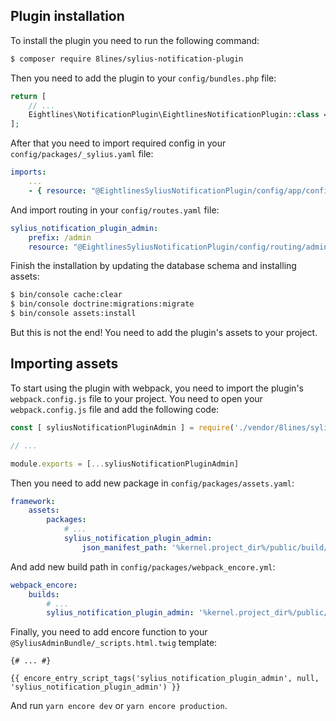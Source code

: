 ## Plugin installation

To install the plugin you need to run the following command:

```bash
$ composer require 8lines/sylius-notification-plugin
```

Then you need to add the plugin to your `config/bundles.php` file:

```php
return [
    // ...
    Eightlines\NotificationPlugin\EightlinesNotificationPlugin::class => ['all' => true],
];
```

After that you need to import required config in your `config/packages/_sylius.yaml` file:

```yaml
imports:
    ...
    - { resource: "@EightlinesSyliusNotificationPlugin/config/app/config.yml" }
```

And import routing in your `config/routes.yaml` file:

```yaml
sylius_notification_plugin_admin:
    prefix: /admin
    resource: "@EightlinesSyliusNotificationPlugin/config/routing/admin_routing.yml"
```

Finish the installation by updating the database schema and installing assets:

```bash
$ bin/console cache:clear
$ bin/console doctrine:migrations:migrate
$ bin/console assets:install
```

But this is not the end! You need to add the plugin's assets to your project. 

## Importing assets

To start using the plugin with webpack, you need to import the plugin's `webpack.config.js` file to your project.
You need to open your `webpack.config.js` file and add the following code:

```js
const [ syliusNotificationPluginAdmin ] = require('./vendor/8lines/sylius-notification-plugin/webpack.config.js')

// ...

module.exports = [...syliusNotificationPluginAdmin]
```

Then you need to add new package in `config/packages/assets.yaml`:

```yml
framework:
    assets:
        packages:
            # ...
            sylius_notification_plugin_admin:
                json_manifest_path: '%kernel.project_dir%/public/build/8lines/sylius-notification-plugin/admin/manifest.json'
```

And add new build path in `config/packages/webpack_encore.yml`:

```yml
webpack_encore:
    builds:
        # ...
        sylius_notification_plugin_admin: '%kernel.project_dir%/public/build/8lines/sylius-notification-plugin/admin'
```

Finally, you need to add encore function to your `@SyliusAdminBundle/_scripts.html.twig` template:

```twig
{# ... #}

{{ encore_entry_script_tags('sylius_notification_plugin_admin', null, 'sylius_notification_plugin_admin') }}
```

And run `yarn encore dev` or `yarn encore production`.
